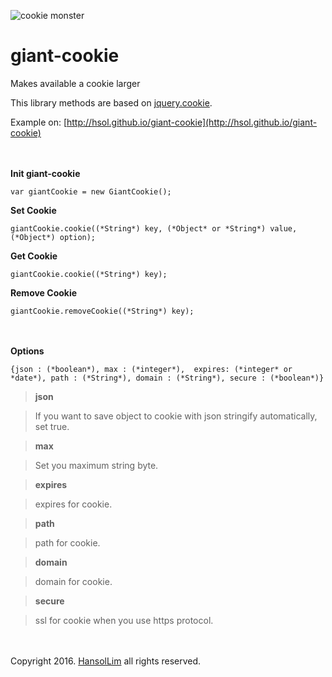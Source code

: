 ![cookie monster](https://s32.postimg.org/q8l8q9jj9/smart_cookie_jar_clipart_cookie_monster_clip_art.png)
# giant-cookie
Makes available a cookie larger

This library methods are based on [jquery.cookie](https://github.com/carhartl/jquery-cookie).

Example on: [http://hsol.github.io/giant-cookie](http://hsol.github.io/giant-cookie)

　

**Init giant-cookie**

    var giantCookie = new GiantCookie();

**Set Cookie**

    giantCookie.cookie((*String*) key, (*Object* or *String*) value, (*Object*) option);

**Get Cookie**

    giantCookie.cookie((*String*) key);

**Remove Cookie**

    giantCookie.removeCookie((*String*) key);

　

**Options**

    {json : (*boolean*), max : (*integer*),  expires: (*integer* or *date*), path : (*String*), domain : (*String*), secure : (*boolean*)}

> **json**

> If you want to save object to cookie with json stringify automatically, set true.

> **max**

> Set you maximum string byte.

> **expires**

> expires for cookie.

> **path**

> path for cookie.

> **domain**

> domain for cookie.

> **secure**

> ssl for cookie when you use https protocol.

　

Copyright 2016. [HansolLim](http://hsol.github.io) all rights reserved.
